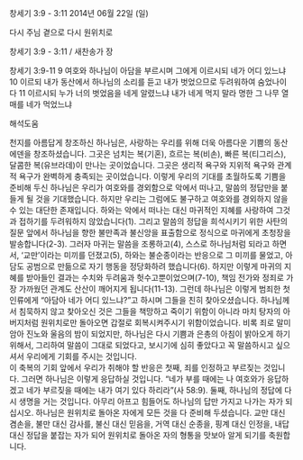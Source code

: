 창세기 3:9 - 3:11 
2014년 06월 22일 (일)

다시 주님 곁으로 다시 원위치로



창세기 3:9 - 3:11 / 새찬송가  장


창세기 3:9-11
9 여호와 하나님이 아담을 부르시며 그에게 이르시되 네가 어디 있느냐
10 이르되 내가 동산에서 하나님의 소리를 듣고 내가 벗었으므로 두려워하여 숨었나이다
11 이르시되 누가 너의 벗었음을 네게 알렸느냐 내가 네게 먹지 말라 명한 그 나무 열매를 네가 먹었느냐

해석도움





천지를 아름답게 창조하신 하나님은, 사랑하는 우리를 위해 더욱 아름다운 기쁨의 동산 에덴을 창조하셨습니다. 그곳은 넘치는 복(기혼), 흐르는 복(비손), 빠른 복(티그리스), 달콤한 복(유브라데)이 만나는 곳이었습니다. 그곳은 생리적 욕구와 지위적 욕구와 관계적 욕구가 완벽하게 충족되는 곳이었습니다. 이렇게 우리의 기대를 초월하도록 기쁨을 준비해 두신 하나님은 우리가 여호와를 경외함으로 악에서 떠나고, 말씀의 정답만을 붙들게 될 것을 기대했습니다. 
하지만 우리는 그럼에도 불구하고 여호와를 경외하지 않을 수 있는 대단한 존재입니다. 하와는 악에서 떠나는 대신 마귀적인 지혜를 사랑하여 그것과 접하기를 두려워하지 않았습니다(1). 그리고 말씀의 정답을 희석시키기 위한 사탄의 질문 앞에서 하나님을 향한 불만족과 불신앙을 표출함으로 정식으로 마귀에게 초청장을 발송합니다(2-3). 그러자 마귀는 말씀을 조롱하고(4), 스스로 하나님처럼 되라고 하면서, ‘교만’이라는 미끼를 던졌고(5), 하와는 불순종이라는 반응으로 그 미끼를 물었고, 아담도 공범으로 만듦으로 자기 행동을 정당화하려 했습니다(6). 하지만 이렇게 마귀의 지혜를 받아들인 결과는 수치와 두려움과 헛수고뿐이었으며(7-10), 책임 전가와 정죄로 가장 가까웠던 관계도 산산이 깨어지게 됩니다(11-13). 
그런데 하나님은 이렇게 범죄한 첫 인류에게 “아담아 네가 어디 있느냐?”고 하시며 그들을 친히 찾아오셨습니다. 하나님께서 침묵하지 않고 찾아오신 것은 그들을 책망하고 죽이기 위함이 아니라 마치 탕자의 아버지처럼 원위치로만 돌아오면 갑절로 회복시켜주시기 위함이었습니다. 비록 죄로 말미암아 진노와 울음의 밤이 되었지만, 하나님은 다시 기쁨과 은총의 아침이 밝아오게 하기 위해서, 그리하여 말씀이 그대로 되었다고, 보시기에 심히 좋았다고 꼭 말씀하시고 싶으셔서 우리에게 기회를 주시는 것입니다.   
이 축복의 기회 앞에서 우리가 취해야 할 반응은 첫째, 죄를 인정하고 부르짖는 것입니다. 그러면 하나님은 이렇게 응답하실 것입니다. “네가 부를 때에는 나 여호와가 응답하겠고 네가 부르짖을 때에는 내가 여기 있다 하리라”(사 58:9). 둘째, 하나님의 정답에 다시 생명을 거는 것입니다. 아무리 아프고 힘들어도 하나님의 답만 가지고 나가는 자가 되십시오. 하나님은 원위치로 돌아온 자에게 모든 것을 다 준비해 두셨습니다. 교만 대신 겸손을, 불만 대신 감사를, 불신 대신 믿음을, 거역 대신 순종을, 핑계 대신 인정을, 내답 대신 정답을 붙잡는 자가 되어 원위치로 돌아온 자의 형통을 맛보아 알게 되기를 축원합니다.